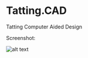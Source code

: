 # Tatting.CAD
Tatting Computer Aided Design

Screenshot:

![alt text](https://github.com/fkossyvas/TattingDotPaint/tree/master/screenshot/screenshot.png"Screenshot")
